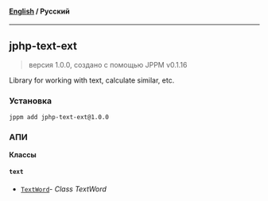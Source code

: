 #### [English](README.md) / **Русский**

---

## jphp-text-ext
> версия 1.0.0, создано с помощью JPPM v0.1.16

Library for working with text, calculate similar, etc.

### Установка
```
jppm add jphp-text-ext@1.0.0
```

### АПИ
**Классы**

#### `text`

- [`TextWord`](https://github.com/jphp-compiler/jphp/blob/master/exts/jphp-text-ext/api-docs/classes/text/TextWord.ru.md)- _Class TextWord_